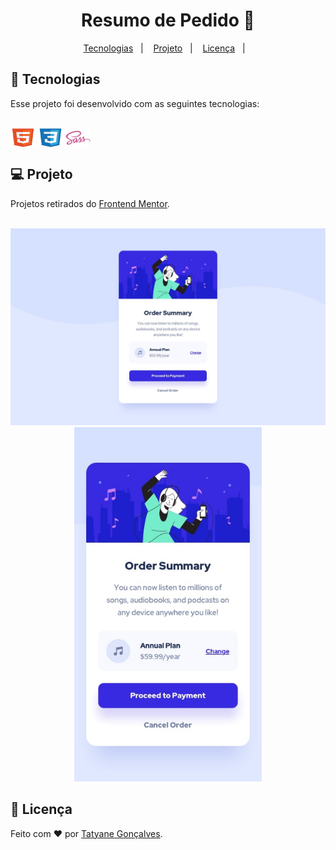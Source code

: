 <h1 align="center"> Resumo de Pedido 📝</h1>

<p align="center">
  <a href="#-tecnologias">Tecnologias</a>&nbsp;&nbsp;&nbsp;|&nbsp;&nbsp;&nbsp;
  <a href="#-projeto">Projeto</a>&nbsp;&nbsp;&nbsp;|&nbsp;&nbsp;&nbsp;
  <a href="#-licenca">Licença</a>&nbsp;&nbsp;&nbsp;|&nbsp;&nbsp;&nbsp;
</p>


## 🚀 Tecnologias
Esse projeto foi desenvolvido com as seguintes tecnologias:

<div style="display: inline_block"><br>
  <img align="center" alt="HTML" height="30" width="40" src="https://raw.githubusercontent.com/devicons/devicon/master/icons/html5/html5-original.svg">
  <img align="center" alt="CSS" height="30" width="40" src="https://raw.githubusercontent.com/devicons/devicon/master/icons/css3/css3-original.svg">
  <img align="center" alt="SCSS" height="30" width="40" src="https://raw.githubusercontent.com/devicons/devicon/master/icons/sass/sass-original.svg">
</div>

## 💻 Projeto
Projetos retirados do [Frontend Mentor](https://www.frontendmentor.io/home).

<div style=" display: inline_block" align="center"> <br>
  <img src='images/desktop-design.jpg' alt='' width='800cm'>

  <br>
  <img src='images/mobile-design.jpg' alt='' width="300cm">
</div>

## 📓 Licença

Feito com ❤️ por [Tatyane Gonçalves](https://github.com/tatyanepgoncalves).
